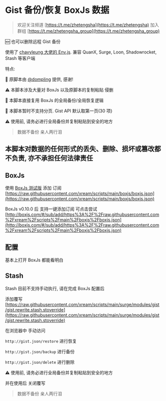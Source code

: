 # Gist 备份/恢复 BoxJs 数据

> 欢迎关注频道 [https://t.me/zhetengsha](https://t.me/zhetengsha) 加入群组 [https://t.me/zhetengsha_group](https://t.me/zhetengsha_group)

🆕 也可以删除远程 Gist 备份

使用了 [chavyleung 大佬的 Env.js](https://github.com/chavyleung/scripts/blob/master/Env.js). 兼容 QuanX, Surge, Loon, Shadowrocket, Stash 等客户端

特点:

🐶 原脚本由 [@dompling](https://github.com/dompling) 提供, 感谢!

⚠️ 本脚本涉及大量对 BoxJs 以及原脚本的复制粘贴 侵删

🚀 本脚本直接复用 BoxJs 的全局备份/全局恢复逻辑

🐶 本脚本暂时不支持分页. Gist API 默认取第一页(30 项)

⚠️ 使用前, 请务必进行全局备份并复制粘贴到安全的地方

> 数据不备份 亲人两行泪

## 本脚本对数据的任何形式的丢失、删除、损坏或篡改都不负责, 亦不承担任何法律责任

## BoxJs

使用 [BoxJs 测试版](https://chavyleung.gitbook.io/boxjs) 添加 订阅 [https://raw.githubusercontent.com/xream/scripts/main/boxjs/boxjs.json](https://raw.githubusercontent.com/xream/scripts/main/boxjs/boxjs.json)

BoxJs v0.10.0 后 支持一键添加订阅 可点击尝试 [http://boxjs.com/#/sub/add/https%3A%2F%2Fraw.githubusercontent.com%2Fxream%2Fscripts%2Fmain%2Fboxjs%2Fboxjs.json](http://boxjs.com/#/sub/add/https%3A%2F%2Fraw.githubusercontent.com%2Fxream%2Fscripts%2Fmain%2Fboxjs%2Fboxjs.json)

## 配置

基本上打开 BoxJs 都能看明白

## Stash

Stash 目前不支持手动执行, 请在完成 BoxJs 配置后

添加覆写 [https://raw.githubusercontent.com/xream/scripts/main/surge/modules/gist/gist.rewrite.stash.stoverride](https://raw.githubusercontent.com/xream/scripts/main/surge/modules/gist/gist.rewrite.stash.stoverride)

在浏览器中 手动访问

`http://gist.json/restore` 进行恢复

`http://gist.json/backup` 进行备份

`http://gist.json/delete` 进行删除

⚠️ 使用前, 请务必进行全局备份并复制粘贴到安全的地方

并在使用后 关闭覆写

> 数据不备份 亲人两行泪
